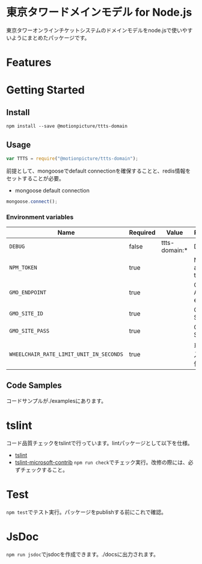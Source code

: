 # 東京タワードメインモデル for Node.js

東京タワーオンラインチケットシステムのドメインモデルをnode.jsで使いやすいようにまとめたパッケージです。

# Features

# Getting Started

## Install

```shell
npm install --save @motionpicture/ttts-domain
```

## Usage

```Javascript
var TTTS = require("@motionpicture/ttts-domain");
```

前提として、mongooseでdefault connectionを確保することと、redis情報をセットすることが必要。

* mongoose default connection
```Javascript
mongoose.connect();
```

### Environment variables

| Name                                    | Required | Value         | Purpose                |
| --------------------------------------- | -------- | ------------- | ---------------------- |
| `DEBUG`                                 | false    | ttts-domain:* | Debug                  |
| `NPM_TOKEN`                             | true     |               | NPM auth token         |
| `GMO_ENDPOINT`                          | true     |               | GMO API endpoint       |
| `GMO_SITE_ID`                           | true     |               | GMO SiteID             |
| `GMO_SITE_PASS`                         | true     |               | GMO SitePass           |
| `WHEELCHAIR_RATE_LIMIT_UNIT_IN_SECONDS` | true     |               | 車椅子流入制限単位(秒) |


## Code Samples

コードサンプルが./examplesにあります。

# tslint

コード品質チェックをtslintで行っています。lintパッケージとして以下を仕様。
* [tslint](https://github.com/palantir/tslint)
* [tslint-microsoft-contrib](https://github.com/Microsoft/tslint-microsoft-contrib)
`npm run check`でチェック実行。改修の際には、必ずチェックすること。

# Test

`npm test`でテスト実行。パッケージをpublishする前にこれで確認。

# JsDoc

`npm run jsdoc`でjsdocを作成できます。./docsに出力されます。
